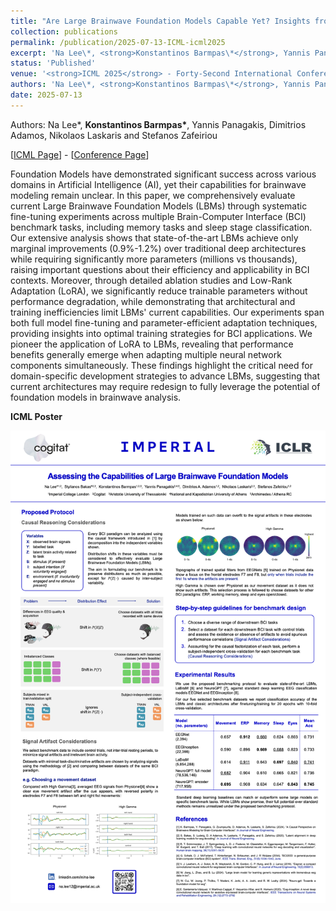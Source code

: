 ```yaml
---
title: "Are Large Brainwave Foundation Models Capable Yet? Insights from Fine-tuning"
collection: publications
permalink: /publication/2025-07-13-ICML-icml2025
excerpt: 'Na Lee\*, <strong>Konstantinos Barmpas\*</strong>, Yannis Panagakis, Dimitrios Adamos, Nikolaos Laskaris and Stefanos Zafeiriou - [[Paper](https://openreview.net/pdf?id=ADU3uNKLLJ)] [[Poster](https://www.barmpas.com/publication/2025-03-06-SCSL-icrl2025)] '
status: 'Published'
venue: '<strong>ICML 2025</strong> - Forty-Second International Conference on Machine Learning' 
authors: 'Na Lee\*, <strong>Konstantinos Barmpas\*</strong>, Yannis Panagakis, Dimitrios Adamos, Nikolaos Laskaris and Stefanos Zafeiriou'
date: 2025-07-13
---
```


Authors: Na Lee\*, <strong>Konstantinos Barmpas\*</strong>, Yannis Panagakis, Dimitrios Adamos, Nikolaos Laskaris and Stefanos Zafeiriou

[[ICML Page](https://icml.cc/virtual/2025/poster/45713)] - [[Conference Page](https://icml.cc/)]

Foundation Models have demonstrated significant success across various domains in Artificial Intelligence (AI), yet their capabilities for brainwave modeling remain unclear. In this paper, we comprehensively evaluate current Large Brainwave Foundation Models (LBMs) through systematic fine-tuning experiments across multiple Brain-Computer Interface (BCI) benchmark tasks, including memory tasks and sleep stage classification. Our extensive analysis shows that state-of-the-art LBMs achieve only marginal improvements (0.9\%-1.2\%) over traditional deep architectures while requiring significantly more parameters (millions vs thousands), raising important questions about their efficiency and applicability in BCI contexts. Moreover, through detailed ablation studies and Low-Rank Adaptation (LoRA), we significantly reduce trainable parameters without performance degradation, while demonstrating that architectural and training inefficiencies limit LBMs' current capabilities. Our experiments span both full model fine-tuning and parameter-efficient adaptation techniques, providing insights into optimal training strategies for BCI applications. We pioneer the application of LoRA to LBMs, revealing that performance benefits generally emerge when adapting multiple neural network components simultaneously. These findings highlight the critical need for domain-specific development strategies to advance LBMs, suggesting that current architectures may require  redesign to fully leverage the potential of foundation models in brainwave analysis.

**ICML Poster**

![](../images/pub_iclr2025_scsl/scsl_poster_2025.png)
